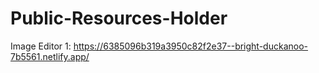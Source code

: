 # Public-Resources-Holder

Image Editor 1: https://6385096b319a3950c82f2e37--bright-duckanoo-7b5561.netlify.app/
